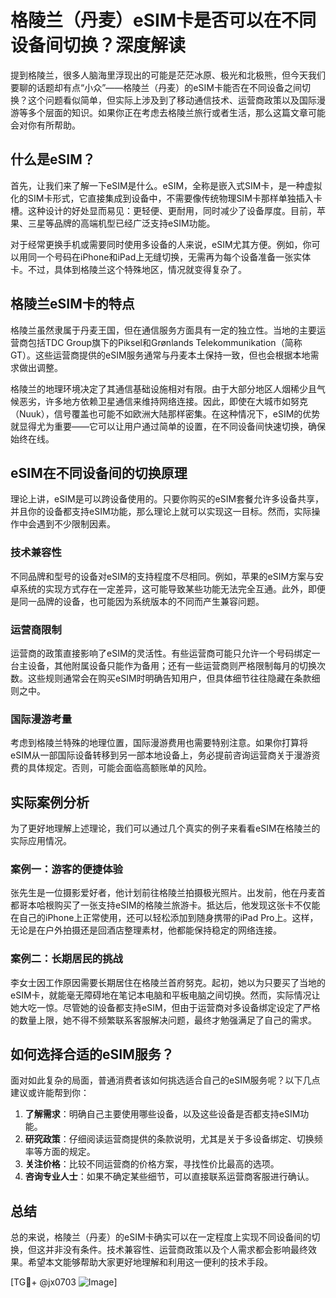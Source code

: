 # 格陵兰（丹麦）eSIM卡是否可以在不同设备间切换？深度解读

提到格陵兰，很多人脑海里浮现出的可能是茫茫冰原、极光和北极熊，但今天我们要聊的话题却有点“小众”——格陵兰（丹麦）的eSIM卡能否在不同设备之间切换？这个问题看似简单，但实际上涉及到了移动通信技术、运营商政策以及国际漫游等多个层面的知识。如果你正在考虑去格陵兰旅行或者生活，那么这篇文章可能会对你有所帮助。

## 什么是eSIM？

首先，让我们来了解一下eSIM是什么。eSIM，全称是嵌入式SIM卡，是一种虚拟化的SIM卡形式，它直接集成到设备中，不需要像传统物理SIM卡那样单独插入卡槽。这种设计的好处显而易见：更轻便、更耐用，同时减少了设备厚度。目前，苹果、三星等品牌的高端机型已经广泛支持eSIM功能。

对于经常更换手机或需要同时使用多设备的人来说，eSIM尤其方便。例如，你可以用同一个号码在iPhone和iPad上无缝切换，无需再为每个设备准备一张实体卡。不过，具体到格陵兰这个特殊地区，情况就变得复杂了。

## 格陵兰eSIM卡的特点

格陵兰虽然隶属于丹麦王国，但在通信服务方面具有一定的独立性。当地的主要运营商包括TDC Group旗下的Piksel和Grønlands Telekommunikation（简称GT）。这些运营商提供的eSIM服务通常与丹麦本土保持一致，但也会根据本地需求做出调整。

格陵兰的地理环境决定了其通信基础设施相对有限。由于大部分地区人烟稀少且气候恶劣，许多地方依赖卫星通信来维持网络连接。因此，即使在大城市如努克（Nuuk），信号覆盖也可能不如欧洲大陆那样密集。在这种情况下，eSIM的优势就显得尤为重要——它可以让用户通过简单的设置，在不同设备间快速切换，确保始终在线。

## eSIM在不同设备间的切换原理

理论上讲，eSIM是可以跨设备使用的。只要你购买的eSIM套餐允许多设备共享，并且你的设备都支持eSIM功能，那么理论上就可以实现这一目标。然而，实际操作中会遇到不少限制因素。

### 技术兼容性
不同品牌和型号的设备对eSIM的支持程度不尽相同。例如，苹果的eSIM方案与安卓系统的实现方式存在一定差异，这可能导致某些功能无法完全互通。此外，即便是同一品牌的设备，也可能因为系统版本的不同而产生兼容问题。

### 运营商限制
运营商的政策直接影响了eSIM的灵活性。有些运营商可能只允许一个号码绑定一台主设备，其他附属设备只能作为备用；还有一些运营商则严格限制每月的切换次数。这些规则通常会在购买eSIM时明确告知用户，但具体细节往往隐藏在条款细则之中。

### 国际漫游考量
考虑到格陵兰特殊的地理位置，国际漫游费用也需要特别注意。如果你打算将eSIM从一部国际设备转移到另一部本地设备上，务必提前咨询运营商关于漫游资费的具体规定。否则，可能会面临高额账单的风险。

## 实际案例分析

为了更好地理解上述理论，我们可以通过几个真实的例子来看看eSIM在格陵兰的实际应用情况。

### 案例一：游客的便捷体验
张先生是一位摄影爱好者，他计划前往格陵兰拍摄极光照片。出发前，他在丹麦首都哥本哈根购买了一张支持eSIM的格陵兰旅游卡。抵达后，他发现这张卡不仅能在自己的iPhone上正常使用，还可以轻松添加到随身携带的iPad Pro上。这样，无论是在户外拍摄还是回酒店整理素材，他都能保持稳定的网络连接。

### 案例二：长期居民的挑战
李女士因工作原因需要长期居住在格陵兰首府努克。起初，她以为只要买了当地的eSIM卡，就能毫无障碍地在笔记本电脑和平板电脑之间切换。然而，实际情况让她大吃一惊。尽管她的设备都支持eSIM，但由于运营商对多设备绑定设定了严格的数量上限，她不得不频繁联系客服解决问题，最终才勉强满足了自己的需求。

## 如何选择合适的eSIM服务？

面对如此复杂的局面，普通消费者该如何挑选适合自己的eSIM服务呢？以下几点建议或许能帮到你：

1. **了解需求**：明确自己主要使用哪些设备，以及这些设备是否都支持eSIM功能。
2. **研究政策**：仔细阅读运营商提供的条款说明，尤其是关于多设备绑定、切换频率等方面的规定。
3. **关注价格**：比较不同运营商的价格方案，寻找性价比最高的选项。
4. **咨询专业人士**：如果不确定某些细节，可以直接联系运营商客服进行确认。

## 总结

总的来说，格陵兰（丹麦）的eSIM卡确实可以在一定程度上实现不同设备间的切换，但这并非没有条件。技术兼容性、运营商政策以及个人需求都会影响最终效果。希望本文能够帮助大家更好地理解和利用这一便利的技术手段。

[TG💪+ @jx0703 ![Image](https://github.com/user-attachments/assets/dbca1d08-cadb-493c-b0ec-ad6f7a83f270)]